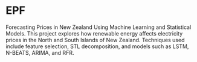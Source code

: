 # EPF
Forecasting Prices in New Zealand Using Machine Learning and Statistical Models. This project explores how renewable energy affects electricity prices in the North and South Islands of New Zealand. Techniques used include feature selection, STL decomposition, and models such as LSTM, N-BEATS, ARIMA, and RFR.
